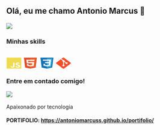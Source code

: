## Olá, eu me chamo Antonio Marcus 👋
  <img height="180em"   align="center" src="https://github-readme-stats.vercel.app/api?username=antoniomarcuss&show_icons=true&theme=react&include_all_commits=true&count_private=true"/> <br>
 
 ### Minhas skills
<div style="display: inline_block"><br>
  <img align="center" alt="Rafa-Js" height="30" width="40" src="https://raw.githubusercontent.com/devicons/devicon/master/icons/javascript/javascript-plain.svg">
  
<!--   <img align="center" alt="Rafa-React" height="30" width="40" src="https://raw.githubusercontent.com/devicons/devicon/master/icons/react/react-original.svg"> -->
  <img align="center" alt="Rafa-HTML" height="30" width="40" src="https://raw.githubusercontent.com/devicons/devicon/master/icons/html5/html5-original.svg">
  <img align="center" alt="Rafa-CSS" height="30" width="40" src="https://raw.githubusercontent.com/devicons/devicon/master/icons/css3/css3-original.svg">
  <img align="center" alt="Rafa-CSS" height="30" width="40" src="https://raw.githubusercontent.com/devicons/devicon/master/icons/git/git-original.svg">
<!--   <img align="center" alt="Rafa-Python" height="30" width="40" src="https://raw.githubusercontent.com/devicons/devicon/master/icons/python/python-original.svg"> -->
</div>
  
  
  ### Entre em contado comigo!
<div> 
<!--   <a href="https://www.instagram.com/antonio_marcuus/" target="_blank"><img src="https://img.shields.io/badge/-Instagram-%23E4405F?style=for-the-badge&logo=instagram&logoColor=white" target="_blank"></a> -->
  <a href="https://www.linkedin.com/in/antonio-marcus-443942138/" target="_blank"><img src="https://img.shields.io/badge/-LinkedIn-%230077B5?style=for-the-badge&logo=linkedin&logoColor=white" target="_blank"></a> <br>

</div>

Apaixonado por tecnologia 
<!-- ![Snake animation](https://github.com/antoniomarcuss/antoniomarcuss/blob/output/github-contribution-grid-snake.svg) -->

#### PORTIFOLIO: https://antoniomarcuss.github.io/portifolio/
